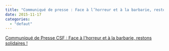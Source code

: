```yaml
---
title: "Communiqué de presse : Face à l’horreur et à la barbarie, restons solidaires !"
date: 2015-11-17
categories: 
  - "defaut"
---
```


[Communiqué de Presse CSF : Face à l'horreur et à la barbarie, restons solidaires !](/uploads/CP13-ATTENTATS.pdf)
